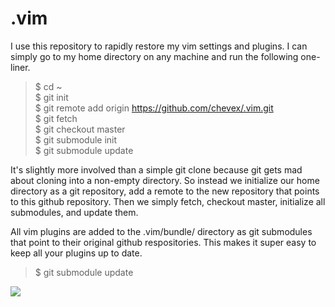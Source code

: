 .vim
====

I use this repository to rapidly restore my vim settings and plugins. I can simply go to my home directory on any machine and run the following one-liner.

> $ cd ~  
> $ git init  
> $ git remote add origin https://github.com/chevex/.vim.git  
> $ git fetch  
> $ git checkout master  
> $ git submodule init  
> $ git submodule update

It's slightly more involved than a simple git clone because git gets mad about cloning into a non-empty directory. So instead we initialize our home directory as a git repository, add a remote to the new repository that points to this github repository. Then we simply fetch, checkout master, initialize all submodules, and update them.

All vim plugins are added to the .vim/bundle/ directory as git submodules that point to their original github respositories. This makes it super easy to keep all your plugins up to date.

> $ git submodule update

![](http://i.imgur.com/1VakzQZ.gif)

